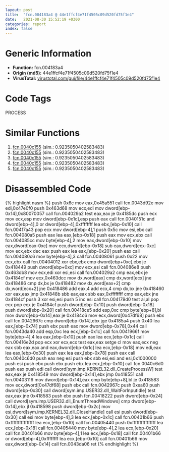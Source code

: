 ```yaml
---
layout: post
title:  "fcn.004183a4 @ 44e1ffcf4e71f4505c09d520fd75f1e4"
date:   2021-08-30 15:52:19 +0300
categories: report
index: false
---
```


# Generic Information
- **Function:** fcn.004183a4
- **Origin (md5):** 44e1ffcf4e71f4505c09d520fd75f1e4
- **VirusTotal:** [virustotal.com/gui/file/44e1ffcf4e71f4505c09d520fd75f1e4][virustotal_ref]

# Code Tags
<span class="tag" id="PROCESS">PROCESS</span>


# Similar Functions

1. [fcn.0040c155][similar_1_ref] (sim.: 0.9235050402583483)
2. [fcn.0040c155][similar_2_ref] (sim.: 0.9235050402583483)
3. [fcn.0040c155][similar_3_ref] (sim.: 0.9235050402583483)
4. [fcn.0040c155][similar_4_ref] (sim.: 0.9235050402583483)
5. [fcn.0040c155][similar_5_ref] (sim.: 0.9235050402583483)


# Disassembled Code

{% highlight nasm %}
push 0x6c
mov eax,0x45a551
call fcn.0043d92e
mov edi,0x47e0f0
push 0x463d68
mov ecx,edi
mov dword[ebp-0x14],0x80070057
call fcn.004029a2
test eax,eax
je 0x4185dc
push ecx
mov ecx,esp
mov dword[ebp-0x1c],esp
push eax
call fcn.0040151c
and dword[ebp-4],0
or dword[ebp-4],0xffffffff
lea ebx,[ebp-0x10]
call fcn.00417a43
pop ecx
mov dword[ebp-4],1
push 0x5c
mov esi,ebx
call fcn.004080a5
push eax
lea eax,[ebp-0x18]
push eax
mov ecx,ebx
call fcn.004085cc
mov byte[ebp-4],2
mov eax,dword[ebp-0x10]
mov eax,dword[eax-0xc]
mov ecx,dword[ebp-0x18]
sub eax,dword[ecx-0xc]
mov ecx,ebx
dec eax
push eax
lea eax,[ebp-0x20]
push eax
call fcn.004080c6
mov byte[ebp-4],3
call fcn.00408061
push 0x22
mov ecx,ebx
call fcn.00404012
xor ebx,ebx
cmp dword[ebp+0xc],ebx
je 0x418449
push dword[ebp+0xc]
mov ecx,esi
call fcn.004086e8
push 0x463db8
mov ecx,edi
xor esi,esi
call fcn.004029a2
cmp eax,ebx
je 0x4184cf
mov ecx,0x463dcc
mov dx,word[eax]
cmp dx,word[ecx]
jne 0x418486
cmp dx,bx
je 0x418482
mov dx,word[eax+2]
cmp dx,word[ecx+2]
jne 0x418486
add eax,4
add ecx,4
cmp dx,bx
jne 0x418460
xor eax,eax
jmp 0x41848b
sbb eax,eax
sbb eax,0xffffffff
cmp eax,ebx
jne 0x4184cf
push 3
xor esi,esi
push 5
inc esi
call fcn.004179d0
test al,al
pop ecx
pop ecx
je 0x4184cf
push dword[ebp-0x10]
push dword[ebp-0x18]
push dword[ebp-0x20]
call fcn.00418ce5
add esp,0xc
cmp byte[ebp+8],bl
mov dword[ebp-0x14],eax
je 0x4184c6
mov ecx,dword[0x47df68]
push ebx
call fcn.0042967c
cmp dword[ebp-0x14],ebx
jge 0x4185a4
push 0x40
lea eax,[ebp-0x74]
push ebx
push eax
mov dword[ebp-0x78],0x44
call fcn.0043da40
add esp,0xc
lea ecx,[ebp-0x1c]
call fcn.0041966f
mov byte[ebp-4],4
lea eax,[ebp-0x10]
push eax
lea ecx,[ebp-0x1c]
call fcn.00416e2d
pop ecx
xor ecx,ecx
test eax,eax
setge cl
mov eax,ecx
neg eax
sbb eax,eax
and eax,dword[ebp-0x1c]
lea ecx,[ebp-0x18]
mov edi,eax
lea eax,[ebp-0x30]
push eax
lea eax,[ebp-0x78]
push eax
call fcn.0040c6d0
push eax
neg esi
push ebx
sbb esi,esi
and esi,0x1000000
push esi
push ebx
push ebx
push ebx
lea ecx,[ebp-0x10]
call fcn.0040c6d0
push eax
push edi
call dword[sym.imp.KERNEL32.dll_CreateProcessW]
test eax,eax
je 0x418549
mov dword[ebp-0x14],ebx
jmp 0x418551
call fcn.00403116
mov dword[ebp-0x14],eax
cmp byte[ebp+8],bl
je 0x418583
mov ecx,dword[0x47df68]
push ebx
call fcn.0042967c
push 0xea60
push dword[ebp-0x30]
call dword[sym.imp.USER32.dll_WaitForInputIdle]
test eax,eax
jne 0x418583
push ebx
push fcn.00418222
push dword[ebp-0x24]
call dword[sym.imp.USER32.dll_EnumThreadWindows]
cmp dword[ebp-0x14],ebx
jl 0x418598
push dword[ebp-0x2c]
mov esi,dword[sym.imp.KERNEL32.dll_CloseHandle]
call esi
push dword[ebp-0x30]
call esi
mov byte[ebp-4],3
lea ecx,[ebp-0x1c]
call fcn.00401b66
push 0xffffffffffffffff
lea ecx,[ebp-0x10]
call fcn.00405440
push 0xffffffffffffffff
lea ecx,[ebp-0x18]
call fcn.00405440
mov byte[ebp-4],2
lea ecx,[ebp-0x20]
call fcn.00401b66
mov byte[ebp-4],1
lea ecx,[ebp-0x18]
call fcn.00401b66
or dword[ebp-4],0xffffffff
lea ecx,[ebp-0x10]
call fcn.00401b66
mov eax,dword[ebp-0x14]
call fcn.0043da06
ret
{% endhighlight %}


[similar_1_ref]: /report/fcn.0040c155@f675eb7591a3862690b6cdc54d5604df
[similar_2_ref]: /report/fcn.0040c155@bed9ebae5dcb4fc234ee0bdf6551cea7
[similar_3_ref]: /report/fcn.0040c155@e83552e81a6f265fd7baa50402d3d47d
[similar_4_ref]: /report/fcn.0040c155@5eead96f991d1eaa139e848643009945
[similar_5_ref]: /report/fcn.0040c155@1266d43f34f3aa1d71c3eb8ec80f6e2f
[virustotal_ref]: https://www.virustotal.com/gui/file/44e1ffcf4e71f4505c09d520fd75f1e4